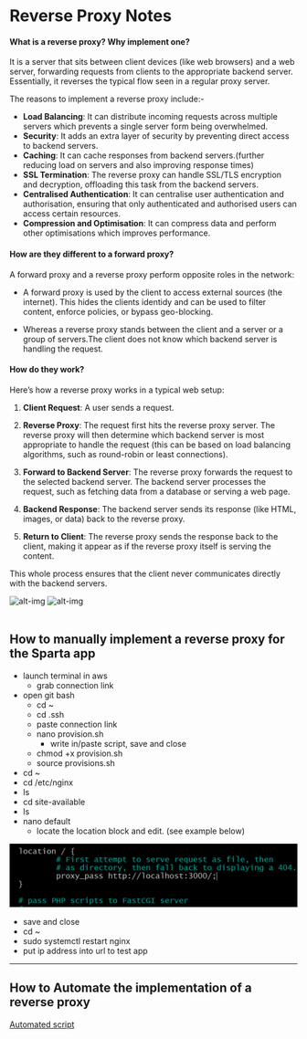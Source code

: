 # Reverse Proxy Notes


#### What is a reverse proxy? Why implement one?
It is a server that sits between client devices (like web browsers) and a web server, forwarding requests from clients to the appropriate backend server. Essentially, it reverses the typical flow seen in a regular proxy server.

The reasons to implement a reverse proxy include:-
- **Load Balancing**: It can distribute incoming requests across multiple servers which prevents a single server form being overwhelmed.
- **Security**: It adds an extra layer of security by preventing direct access to backend servers.
- **Caching**: It can cache responses from backend servers.(further reducing load on servers and also improving response times)
- **SSL Termination**: The reverse proxy can handle SSL/TLS encryption and decryption, offloading this task from the backend servers.
- **Centralised Authentication**: It can centralise user authentication and authorisation, ensuring that only authenticated and authorised users can access certain resources.
- **Compression and Optimisation**: It can compress data and perform other optimisations which improves performance.


#### How are they different to a forward proxy?
A forward proxy and a reverse proxy perform opposite roles in the network:
-  A forward proxy is used by the client to access external sources (the internet). This hides the clients identidy and can be used to filter content, enforce policies, or bypass geo-blocking.

- Whereas a reverse proxy stands between the client and a server or a group of servers.The client does not know which backend server is handling the request.

#### How do they work?
Here’s how a reverse proxy works in a typical web setup:

1. **Client Request**: A user sends a request.

2. **Reverse Proxy**: The request first hits the reverse proxy server. The reverse proxy will then determine which backend server is most appropriate to handle the request (this can be based on load balancing algorithms, such as round-robin or least connections).

3. **Forward to Backend Server**: The reverse proxy forwards the request to the selected backend server. The backend server processes the request, such as fetching data from a database or serving a web page.

4. **Backend Response**: The backend server sends its response (like HTML, images, or data) back to the reverse proxy.

5. **Return to Client**: The reverse proxy sends the response back to the client, making it appear as if the reverse proxy itself is serving the content.

This whole process ensures that the client never communicates directly with the backend servers.

![alt-img](https://res.cloudinary.com/delbwqa4s/image/upload/v1678860211/Reverse_proxy_flow_eac1d9aa0e.png)
![alt-img](https://www.indusface.com/wp-content/uploads/2023/04/Forward-proxy-vs-reverse-proxy-1.png)
<br>
<br>

## How to manually implement a reverse proxy for the Sparta app

- launch terminal in aws
  - grab connection link
- open git bash
    - cd ~
    - cd .ssh
    - paste connection link
    - nano provision.sh
      - write in/paste script, save and close
    -  chmod +x provision.sh
    -  source provisions.sh
- cd ~
- cd /etc/nginx
- ls
- cd site-available
- ls
- nano default
  - locate the location block and edit. (see example below)
 
 ![Location_block_eg](../images/location_block.png)

  - save and close
- cd ~
- sudo systemctl restart nginx
- put ip address into url to test app

--------

##  How to Automate the implementation of a reverse proxy 

[Automated script](https://github.com/BColl91/SpartaG_Github_Notes/blob/main/.ssh_and_cloud/scripts/app_deploy_with_rp.ssh)